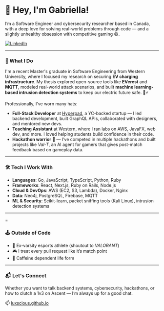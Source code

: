 # 👋 Hey, I'm Gabriella!

I’m a Software Engineer and cybersecurity researcher based in Canada, with a deep love for solving real-world problems through code — and a slightly unhealthy obsession with competitive gaming 😄.

[![LinkedIn](https://img.shields.io/badge/LinkedIn-Gabriella_Gerges-blue?logo=linkedin&logoColor=white)](https://www.linkedin.com/in/gabriella-gerges)

---

### 🧠 What I Do

I'm a recent Master's graduate in Software Engineering from Western University, where I focused my research on securing **EV charging infrastructure**. My thesis explored open-source tools like **EVerest** and **MQTT**, modeled real-world attack scenarios, and built **machine learning-based intrusion detection systems** to keep our electric future safe. 🔌⚡

Professionally, I’ve worn many hats:
- **Full-Stack Developer** at [Hyperpad](https://hyperpad.com), a YC-backed startup — I led backend development, built GraphQL APIs, collaborated with designers, and mentored new devs.
- **Teaching Assistant** at Western, where I ran labs on AWS, JavaFX, web dev, and more. I loved helping students build confidence in their code.
- **Hackathon warrior** 🥇 — I’ve competed in multiple hackathons and built projects like *Val-T*, an AI agent for gamers that gives post-match feedback based on gameplay data.

---

### 🛠 Tech I Work With

- **Languages**: Go, JavaScript, TypeScript, Python, Ruby
- **Frameworks**: React, Next.js, Ruby on Rails, Node.js
- **Cloud & DevOps**: AWS (EC2, S3, Lambda), Docker, Nginx
- **Data**: Neo4j, PostgreSQL, Firebase, MQTT
- **ML & Security**: Scikit-learn, packet sniffing tools (Kali Linux), intrusion detection systems

---
=

### 🕹 Outside of Code

- 🧠 Ex-varsity esports athlete (shoutout to *VALORANT*)
- 🎮 I treat every pull request like it’s match point
- 🥤 Caffeine dependent life form

---

### 📬 Let's Connect

Whether you want to talk backend systems, cybersecurity, hackathons, or how to clutch a 1v3 on Ascent — I’m always up for a good chat.

📫 [luxscious.github.io](https://luxscious.github.io)  


